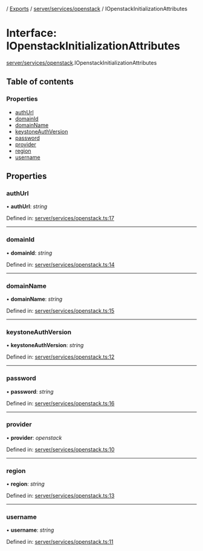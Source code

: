 [](../README.md) / [Exports](../modules.md) / [server/services/openstack](../modules/server_services_openstack.md) / IOpenstackInitializationAttributes

# Interface: IOpenstackInitializationAttributes

[server/services/openstack](../modules/server_services_openstack.md).IOpenstackInitializationAttributes

## Table of contents

### Properties

- [authUrl](server_services_openstack.iopenstackinitializationattributes.md#authurl)
- [domainId](server_services_openstack.iopenstackinitializationattributes.md#domainid)
- [domainName](server_services_openstack.iopenstackinitializationattributes.md#domainname)
- [keystoneAuthVersion](server_services_openstack.iopenstackinitializationattributes.md#keystoneauthversion)
- [password](server_services_openstack.iopenstackinitializationattributes.md#password)
- [provider](server_services_openstack.iopenstackinitializationattributes.md#provider)
- [region](server_services_openstack.iopenstackinitializationattributes.md#region)
- [username](server_services_openstack.iopenstackinitializationattributes.md#username)

## Properties

### authUrl

• **authUrl**: *string*

Defined in: [server/services/openstack.ts:17](https://github.com/onzag/itemize/blob/0e9b128c/server/services/openstack.ts#L17)

___

### domainId

• **domainId**: *string*

Defined in: [server/services/openstack.ts:14](https://github.com/onzag/itemize/blob/0e9b128c/server/services/openstack.ts#L14)

___

### domainName

• **domainName**: *string*

Defined in: [server/services/openstack.ts:15](https://github.com/onzag/itemize/blob/0e9b128c/server/services/openstack.ts#L15)

___

### keystoneAuthVersion

• **keystoneAuthVersion**: *string*

Defined in: [server/services/openstack.ts:12](https://github.com/onzag/itemize/blob/0e9b128c/server/services/openstack.ts#L12)

___

### password

• **password**: *string*

Defined in: [server/services/openstack.ts:16](https://github.com/onzag/itemize/blob/0e9b128c/server/services/openstack.ts#L16)

___

### provider

• **provider**: *openstack*

Defined in: [server/services/openstack.ts:10](https://github.com/onzag/itemize/blob/0e9b128c/server/services/openstack.ts#L10)

___

### region

• **region**: *string*

Defined in: [server/services/openstack.ts:13](https://github.com/onzag/itemize/blob/0e9b128c/server/services/openstack.ts#L13)

___

### username

• **username**: *string*

Defined in: [server/services/openstack.ts:11](https://github.com/onzag/itemize/blob/0e9b128c/server/services/openstack.ts#L11)
